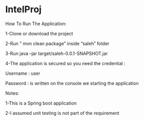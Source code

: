 # IntelProj

How To Run The Application:

1-Clone or download the project

2-Run ” mvn clean package” inside “saleh” folder

3-Run java –jar target/saleh-0.0.1-SNAPSHOT.jar

4-The application is secured so you need the credential :

   Username : user
   
   Password : is written on the console we starting the application
   

Notes:

1-This is a Spring boot application

2-I assumed unit testing is not part of the requirement 


